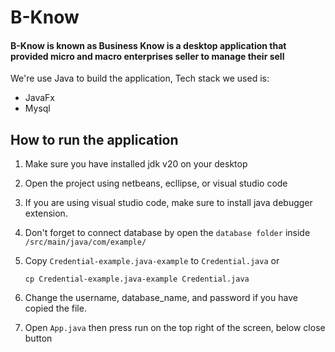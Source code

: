 # B-Know
#### B-Know is known as Business Know is a desktop application that provided micro and macro enterprises seller to manage their sell

We're use Java to build the application, Tech stack we used is:
- JavaFx
- Mysql

## How to run the application
1. Make sure you have installed jdk v20 on your desktop
2. Open the project using netbeans, ecllipse, or visual studio code
3. If you are using visual studio code, make sure to install java debugger extension.
4. Don't forget to connect database by open the `database folder` inside `/src/main/java/com/example/`
5. Copy `Credential-example.java-example` to `Credential.java` or
   
   ```cli
   cp Credential-example.java-example Credential.java
   ```
6. Change the username, database_name, and password if you have copied the file.
7. Open `App.java` then press run on the top right of the screen, below close button
